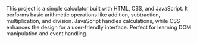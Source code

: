 This project is a simple calculator built with HTML, CSS, and JavaScript. It performs basic arithmetic operations like addition, subtraction, multiplication, and division. JavaScript handles calculations, while CSS enhances the design for a user-friendly interface. Perfect for learning DOM manipulation and event handling.
